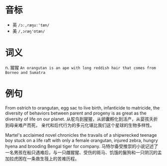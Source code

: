 # 音标

- 英 `/ɔː,ræŋuː'tæn/`
- 美 `/,ɔræŋ'ʊtæn/`

# 词义

n. 猩猩
`An orangutan is an ape with long reddish hair that comes from Borneo and Sumatra`

# 例句

From ostrich to orangutan, egg sac to live birth, infanticide to matricide, the diversity of behaviors between parent and progeny is as great as the diversity of life on our planet.
从鸵鸟到猩猩，从卵囊孵化到活产，从婴孩夭折到母亲难产而死， 亲代和后代行为的多元化堪比我们这个星球的生物多样性。

Martel's acclaimed novel chronicles the travails of a shipwrecked teenage boy stuck on a life raft with only a female orangutan, injured zebra, hungry hyena and brooding Bengal tiger for company.
马特尔备受推崇的小说记述了一名男孩在船只遇难后，与一只雌猩猩、受伤的斑马、饥饿的鬣狗和一只阴沉的孟加拉虎困在一条救生筏上的苦难历程。


